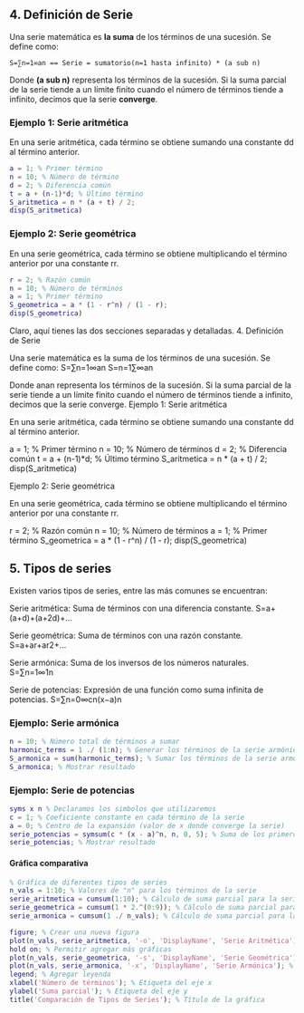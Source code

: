 
## 4. Definición de Serie

Una serie matemática es __la suma__ de los términos de una sucesión. Se define como:

`
S=∑n=1∞an == Serie = sumatorio(n=1 hasta infinito) * (a sub n)
`

Donde __(a sub n)__ representa los términos de la sucesión. 
Si la suma parcial de la serie tiende a un límite finito cuando el número de términos tiende a infinito, decimos que la serie __converge__.


### Ejemplo 1: Serie aritmética

En una serie aritmética, cada término se obtiene sumando una constante dd al término anterior.

```matlab
a = 1; % Primer término
n = 10; % Número de término
d = 2; % Diferencia común
t = a + (n-1)*d; % Último término
S_aritmetica = n * (a + t) / 2;
disp(S_aritmetica)
```

### Ejemplo 2: Serie geométrica

En una serie geométrica, cada término se obtiene multiplicando el término anterior por una constante rr.

```matlab
r = 2; % Razón común
n = 10; % Número de términos
a = 1; % Primer término
S_geometrica = a * (1 - r^n) / (1 - r);
disp(S_geometrica)
```


Claro, aquí tienes las dos secciones separadas y detalladas.
4. Definición de Serie

Una serie matemática es la suma de los términos de una sucesión. Se define como:
S=∑n=1∞an
S=n=1∑∞​an​

Donde anan​ representa los términos de la sucesión. Si la suma parcial de la serie tiende a un límite finito cuando el número de términos tiende a infinito, decimos que la serie converge.
Ejemplo 1: Serie aritmética

En una serie aritmética, cada término se obtiene sumando una constante dd al término anterior.

a = 1; % Primer término
n = 10; % Número de términos
d = 2; % Diferencia común
t = a + (n-1)*d; % Último término
S_aritmetica = n * (a + t) / 2;
disp(S_aritmetica)

Ejemplo 2: Serie geométrica

En una serie geométrica, cada término se obtiene multiplicando el término anterior por una constante rr.

r = 2; % Razón común
n = 10; % Número de términos
a = 1; % Primer término
S_geometrica = a * (1 - r^n) / (1 - r);
disp(S_geometrica)

## 5. Tipos de series

Existen varios tipos de series, entre las más comunes se encuentran:

Serie aritmética: Suma de términos con una diferencia constante.
S=a+(a+d)+(a+2d)+…

Serie geométrica: Suma de términos con una razón constante.
S=a+ar+ar2+…

Serie armónica: Suma de los inversos de los números naturales.
S=∑n=1∞1n
    
Serie de potencias: Expresión de una función como suma infinita de potencias.
S=∑n=0∞cn(x−a)n

### Ejemplo: Serie armónica

```matlab
n = 10; % Número total de términos a sumar
harmonic_terms = 1 ./ (1:n); % Generar los términos de la serie armónica
S_armonica = sum(harmonic_terms); % Sumar los términos de la serie armónica
S_armonica; % Mostrar resultado
```

### Ejemplo: Serie de potencias

```matlab
syms x n % Declaramos los simbolos que utilizaremos
c = 1; % Coeficiente constante en cada término de la serie
a = 0; % Centro de la expansión (valor de x donde converge la serie)
serie_potencias = symsum(c * (x - a)^n, n, 0, 5); % Suma de los primeros 5 términos de la serie de potencias
serie_potencias; % Mostrar resultado
```

#### Gráfica comparativa

```matlab
% Gráfica de diferentes tipos de series
n_vals = 1:10; % Valores de "n" para los términos de la serie
serie_aritmetica = cumsum(1:10); % Cálculo de suma parcial para la serie aritmética
serie_geometrica = cumsum(1 * 2.^(0:9)); % Cálculo de suma parcial para la serie geométrica
serie_armonica = cumsum(1 ./ n_vals); % Cálculo de suma parcial para la serie armónica

figure; % Crear una nueva figura
plot(n_vals, serie_aritmetica, '-o', 'DisplayName', 'Serie Aritmética'); % Graficar la serie aritmética
hold on; % Permitir agregar más gráficas
plot(n_vals, serie_geometrica, '-s', 'DisplayName', 'Serie Geométrica'); % Graficar la serie geométrica
plot(n_vals, serie_armonica, '-x', 'DisplayName', 'Serie Armónica'); % Graficar la serie armónica
legend; % Agregar leyenda
xlabel('Número de términos'); % Etiqueta del eje x
ylabel('Suma parcial'); % Etiqueta del eje y
title('Comparación de Tipos de Series'); % Título de la gráfica

```

